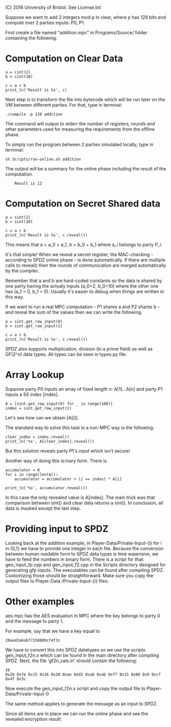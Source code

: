 (C) 2016 University of Bristol. See License.txt

Suppose we want to add 2 integers mod p in clear, where p has 128 bits and compute over 2 parties inputs: P0, P1.

First create a file named "addition.mpc" in Programs/Source/ folder containing the following:


Computation on Clear Data
==================

```
a = cint(2)
b = cint(10)

c = a + b
print_ln('Result is %s', c)
```

Next step is to transform the file into bytecode which will be run later on the VM between different parties.
For that, type in terminal:

```
./compile -p 128 addition

```

The command will output to stderr the number of registers, rounds and other parameters used for measuring the requirements from the offline phase.

To simply run the program between 2 parties simulated locally, type in terminal:

```
sh Scripts/run-online.sh addition

```

The output will be a summary for the online phase including the result of the computation.

````
	Result is 12

````


Computation on Secret Shared data
=================================

```
a = sint(2)
b = sint(10)

c = a + b
print_ln('Result is %s', c.reveal())

```

This means that a = a_0 + a_1, b = b_0 + b_1 where a_i belongs to party P_i. 

It's that simple! When we reveal a secret register, the MAC-checking - according
to SPDZ online phase - is done automatically. If there are multiple calls to
reveal() then the rounds of communication are merged automatically by the
compiler.

Remember that a and b are hard-coded constants so the data is shared by one
party having the actualy inputs (a_0=2, b_0=10) where the other one has (a_1 =
0, b_1 = 0). Usually it's easier to debug when things are written in this way.

If we want to run a real MPC computation - P1 shares a and P2 shares b - and
reveal the sum of the values then we can write the following.

```
a = sint.get_raw_input(0)
b = sint.get_raw_input(1)

c = a + b
print_ln('Result is %s', c.reveal())

```

SPDZ also supports multiplication, division (in a prime field) as well as
GF(2^n) data types. All types can be seen in types.py file.


Array Lookup
=============

Suppose party P0 inputs an array of fixed length n: A[1]...A[n] and party P1
inputs a SS index [index].

```
A = [sint.get_raw_input(0) for _ in range(100)]
index = sint.get_raw_input(1)
```

Let's see how can we obtain [A[i]].

The standard way to solve this task in a non-MPC way is the following:

```
clear_index = index.reveal()
print_ln('%s', A[clear_index].reveal())

```

But this solution reveals party P1's input which isn't secure!

Another way of doing this is:inary form. There is 

```
accumulator = 0
for i in range(len(A)):
	accumulator = accumulator + (i == index) * A[i]

print_ln('%s', accumulator.reveal())

```

In this case the only revealed value is A[index]. The main trick was that
comparison between sint() and clear data returns a sint(). In conclusion, all
data is masked except the last step.

Providing input to SPDZ
========================

Looking back at the addition example, in Player-Data/Private-Input-{i} for i in
{0,1} we have to provide one integer in each file. Because the conversion
between human readable form to SPDZ data types is time expensive, we have to
feed the numbers in binary form. There is a script for that: gen_input_fp.cpp
and gen_input_f2.cpp in the Scripts directory designed for generating gfp
inputs. The executables can be found after compiling SPDZ. Customizing those
should be straightforward. Make sure you copy the output files to Player-Data
/Private-Input-{i} files.


Other examples
==============

aes.mpc has the AES evaluation in MPC where the key belongs to party 0
and the message to party 1.

For example, say that we have a key equal to

```
28aed2a6abf7158809cf4f3c
```

We have to convert this into SPDZ datatypes so we use the scripts
gen_input_f2n.x which can be found in the main directory after compiling
SPDZ. Next, the file 'gf2n_vals.in' should contain the following:

```
16
0x2b 0x7e 0x15 0x16 0x28 0xae 0xd2 0xa6 0xab 0xf7 0x15 0x88 0x9 0xcf 0x4f 0x3c
```

Now execute the gen_input_f2n.x script and copy the output file to
Player-Data/Private-Input-0

The same method applies to generate the message as an input to SPDZ.

Since all items are in place we can run the online phase and see the
revealed encryption result:
